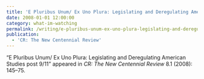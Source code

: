 ```yaml
---
title: 'E Pluribus Unum/ Ex Uno Plura: Legislating and Deregulating American Studies post 9/11.'
date: 2008-01-01 12:00:00
category: what-im-watching
permalink: /writing/e-pluribus-unum-ex-uno-plura-legislating-and-deregulating-american-studies-post-911/
publication:
  - 'CR: The New Centennial Review'
---
```

“E Pluribus Unum/ Ex Uno Plura: Legislating and Deregulating American Studies post 9/11” appeared in <em>CR: The New Centennial Review</em> 8.1 (2008): 145–75.
